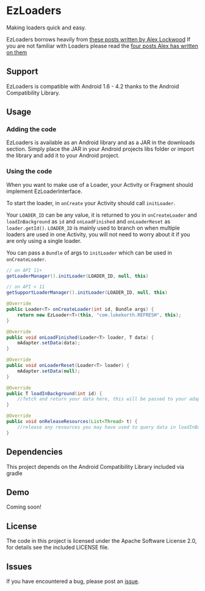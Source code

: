 EzLoaders
===============================================
Making loaders quick and easy.

EzLoaders borrows heavily from [these posts written by Alex Lockwood](http://www.androiddesignpatterns.com/2012/07/loaders-and-loadermanager-background.html)
If you are not familiar with Loaders please read the [four posts Alex has written on them](http://www.androiddesignpatterns.com/2012/07/loaders-and-loadermanager-background.html)

Support
-------
EzLoaders is compatible with Android 1.6 - 4.2 thanks to the
Android Compatibility Library.

Usage
-----

### Adding the code
EzLoaders is available as an Android library and as a JAR in the downloads
section. Simply place the JAR in your Android projects libs folder or
import the library and add it to your Android project.

### Using the code
When you want to make use of a Loader, your Activity or Fragment should
implement EzLoaderInterface<T>.

To start the loader, in `onCreate` your Activity should call `initLoader`.

Your `LOADER_ID` can be any value, it is returned to you in `onCreateLoader`
and `loadInBackground` as `id` and `onLoadFinished` and `onLoaderReset` as
`loader.getId()`. `LOADER_ID` is mainly used to branch on when multiple loaders
are used in one Activity, you will not need to worry about it if you are only
using a single loader.

You can pass a `Bundle` of args to `initLoader` which can be used in `onCreateLoader`.

```java
// on API 11+
getLoaderManager().initLoader(LOADER_ID, null, this)

// on API < 11
getSupportLoaderManager().initLoader(LOADER_ID, null, this)
```

```java
@Override
public Loader<T> onCreateLoader(int id, Bundle args) {
	return new EzLoader<T>(this, "com.lukekorth.REFRESH", this);
}

@Override
public void onLoadFinished(Loader<T> loader, T data) {
	mAdapter.setData(data);
}

@Override
public void onLoaderReset(Loader<T> loader) {
	mAdapter.setData(null);
}

@Override
public T loadInBackground(int id) {
	//fetch and return your data here, this will be passed to your adapter
}

@Override
public void onReleaseResources(List<Thread> t) {
	//release any resources you may have used to query data in loadInBackground()
}
```


Dependencies
------------
This project depends on the Android Compatibility Library included via gradle

Demo
----
Coming soon!

License
-------
The code in this project is licensed under the Apache
Software License 2.0, for details see the included LICENSE
file.

Issues
---------
If you have encountered a bug, please post an [issue](https://github.com/lkorth/ez-loaders/issues).
